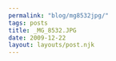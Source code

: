 ```yaml
---
permalink: "blog/mg8532jpg/"
tags: posts
title: _MG_8532.JPG
date: 2009-12-22
layout: layouts/post.njk
---
```


